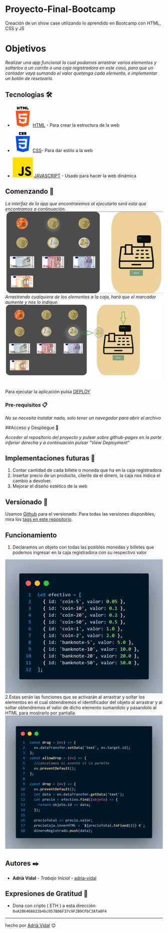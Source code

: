 # Proyecto-Final-Bootcamp

Creación de un show case utilizando lo aprendido en Bootcamp con HTML, CSS y JS

# Objetivos

_Realizar una app funcional la cual podamos arrastrar varios elementos y soltarlos a un carrito o una caja registradora en este caso, para que un contador vaya sumando el valor quetenga cada elemento, e implementar un botón de resetearlo._

## Tecnologias 🛠️

- ![cap](img/html-5.png)[HTML](https://devdocs.io/html/) - Para crear la estructura de la web

- ![css](img/css-3%20.png)[CSS](https://devdocs.io/css/)- Para dar estilo a la web    
- ![css](img/js.png) [JAVASCRIPT](https://devdocs.io/javascript/) - Usado para hacer la web dinámica
## Comenzando 🚀

_La interfaz de la app que encontraremos al ejecutarla será esta que encontramos a continuación._
![cap](img/interfaz.PNG)
_Arrastrando cualquiera de los elementos a la caja, hará que el marcador aumente y nos lo indique._
![cap](img/arrastrar.png)

Para ejecutar la aplicación pulsa [DEPLOY](https://github.com/adria-vidal)

### Pre-requisitos 📋

_No se necesita instalar nada, solo tener un navegador para abrir el archivo_

##Acceso y Despliegue  📁

_Acceder al repositorio del proyecto y pulsar sobre github-pages en la parte inferior derecha y a continuación pulsar "View Deployment"_


## Implementaciones futuras 📌

1. Contar cantidad de cada billete o moneda que ha en la caja registradora
2. Insertar precio de un producto, cliente da el dinero, la caja nos indica el cambio a devolver.
3. Mejorar el diseño estético de la web

## Versionado 📌

Usamos [Github](https://github.com/) para el versionado. Para todas las versiones disponibles, mira los [tags en este repositorio](https://github.com/adria-vidal/Proyecto-Final-Bootcamp).

## Funcionamiento

1. Declaramos un objeto con todas las posibles monedas y billetes que podemos ingresar en la caja registradora con su respectivo valor

![cap](img/code-object.png)
 2.Estas serán las funciones que se activarán al arrastrar y soltar los elementos en el cual obtendremos el identificador del objeto al arrastrar y al soltar obtendremos el valor de dicho elemento sumandolo y pasandolo al HTML para mostrarlo por pantalla
 ![cap](img/funciones.png)

## Autores ✒️

- **Adrià Vidal** - _Trabajo Inicial_ - [adria-vidal](https://github.com/adria-vidal)

## Expresiones de Gratitud 🎁

- Dona con cripto ( ETH ) a esta dirección: `0xA286468823b4bc057B06F37c9F2B9CFbC3Afa0F4`

---

hecho por [Adrià Vidal](<(https://github.com/adria-vidal)>) 😊
